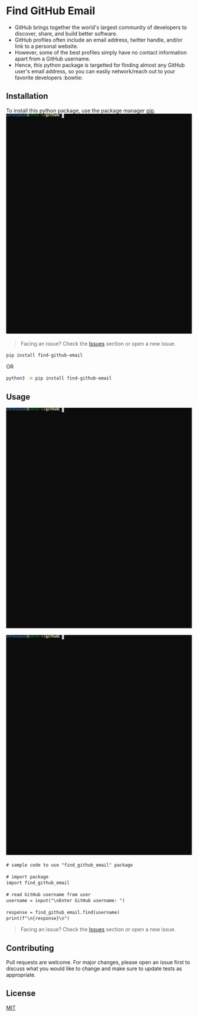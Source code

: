 # Find GitHub Email

- GitHub brings together the world's largest community of developers to discover, share, and build better software. 
- GitHub profiles often include an email address, twitter handle, and/or link to a personal website. 
- However, some of the best profiles simply have no contact information apart from a GitHub username. 
- Hence, this python package is targetted for finding almost any GitHub user's email address, so you can easliy network/reach out to your favorite developers :bowtie:

## Installation

To install this python package, use the package manager [pip](https://pypi.org/project/find-github-email/).
![Install Package](./svgs/install.svg)
> Facing an issue? Check the [Issues](#issues) section or open a new issue.

```bash
pip install find-github-email
```
OR 
```bash
python3 -m pip install find-github-email
```

## Usage
![Clone Repo](./svgs/clone.svg)

![Run run.py](./svgs/run.svg)
```python3
# sample code to use "find_github_email" package

# import package
import find_github_email

# read GitHub username from user
username = input("\nEnter GitHub username: ")

response = find_github_email.find(username)
print(f"\n{response}\n")
```
> Facing an issue? Check the [Issues](#issues) section or open a new issue.

## Contributing
Pull requests are welcome. For major changes, please open an issue first to discuss what you would like to change and make sure to update tests as appropriate.

## License
[MIT](https://github.com/UdhavPawar/find_github_email/blob/master/LICENSE)
